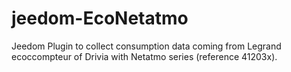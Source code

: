 # jeedom-EcoNetatmo
Jeedom Plugin to collect consumption data coming from Legrand ecoccompteur of Drivia with Netatmo series (reference 41203x).

